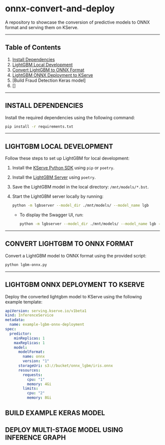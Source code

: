 # onnx-convert-and-deploy
A repository to showcase the conversion of predictive models to ONNX format and serving them on KServe.

---

## Table of Contents
1. [Install Dependencies](#install-dependencies)
2. [LightGBM Local Development](#lightgbm-local-development)
3. [Convert LightGBM to ONNX Format](#convert-lightgbm-to-onnx-format)
4. [LightGBM ONNX Deployment to KServe](#lightgbm-deployment-to-kserve)
5. [Build Fraud Detection Keras model]
6. []

---

## INSTALL DEPENDENCIES

Install the required dependencies using the following command:

```bash
pip install -r requirements.txt
```

---

## LIGHTGBM LOCAL DEVELOPMENT

Follow these steps to set up LightGBM for local development:

1. Install the [KServe Python SDK](https://github.com/kserve/kserve/tree/master/python/kserve) using `pip` or `poetry`.
2. Install the [LightGBM Server](https://github.com/kserve/kserve/tree/master/python/lgbserver) using `poetry`.
3. Save the LightGBM model in the local directory: `/mnt/models/*.bst`.
4. Start the LightGBM server locally by running:

   ```bash
   python -m lgbserver --model_dir ./mnt/models/ --model_name lgb
   ```

   - To display the Swagger UI, run:

     ```bash
     python -m lgbserver --model_dir ./mnt/models/ --model_name lgb --enable_docs_url True
     ```

---

## CONVERT LIGHTGBM TO ONNX FORMAT

Convert a LightGBM model to ONNX format using the provided script:

```bash
python lgbm-onnx.py
```

---

## LIGHTGBM ONNX DEPLOYMENT TO KSERVE

Deploy the converted lightgbm model to KServe using the following example template:

```yaml
apiVersion: serving.kserve.io/v1beta1
kind: InferenceService
metadata:
  name: example-lgbm-onnx-deployment
spec:
  predictor:
    minReplicas: 1
    maxReplicas: 1
    model:
      modelFormat:
        name: onnx
        version: "1"
      storageUri: s3://bucket/onnx_lgbm/iris.onnx
      resources:
        requests:
          cpu: "1"
          memory: 4Gi
        limits:
          cpu: "2"
          memory: 8Gi
```

## BUILD EXAMPLE KERAS MODEL

## DEPLOY MULTI-STAGE MODEL USING INFERENCE GRAPH